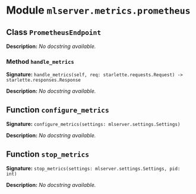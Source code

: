 # Module `mlserver.metrics.prometheus`


## Class `PrometheusEndpoint`


**Description:**
*No docstring available.*

### Method `handle_metrics`


**Signature:** `handle_metrics(self, req: starlette.requests.Request) -> starlette.responses.Response`


**Description:**
*No docstring available.*

## Function `configure_metrics`


**Signature:** `configure_metrics(settings: mlserver.settings.Settings)`


**Description:**
*No docstring available.*

## Function `stop_metrics`


**Signature:** `stop_metrics(settings: mlserver.settings.Settings, pid: int)`


**Description:**
*No docstring available.*
